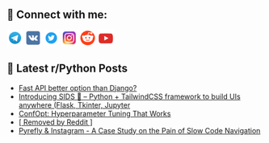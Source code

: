 ## 🔎 Connect with me:
[<img src="https://github.com/bullbesh/bullbesh/blob/main/images/Telegram.png" width="32" height="32" />](https://t.me/bullbesh)
[<img src="https://github.com/bullbesh/bullbesh/blob/main/images/VK.png" width="32" height="32" />](https://vk.com/bullbesh)
[<img src="https://github.com/bullbesh/bullbesh/blob/main/images/Twitter.png" width="32" height="32" />](https://twitter.com/bullbesh1)
[<img src="https://github.com/bullbesh/bullbesh/blob/main/images/Instagram.png" width="32" height="32" />](https://www.instagram.com/bullbesh)
[<img src="https://github.com/bullbesh/bullbesh/blob/main/images/Reddit.png" width="32" height="32" />](https://www.reddit.com/user/bullbesh)
[<img src="https://github.com/bullbesh/bullbesh/blob/main/images/YouTube.png" width="32" height="32" />](https://www.youtube.com/channel/UCtfjRs6uzgq5mfm8S06WTcg)

## 📕 Latest r/Python Posts
<!-- BLOG-POST-LIST:START -->
- [Fast API better option than Django?](https://www.reddit.com/r/Python/comments/1npercr/fast_api_better_option_than_django/)
- [Introducing SIDS 🎉 – Python + TailwindCSS framework to build UIs anywhere &lpar;Flask, Tkinter, Jupyter](https://www.reddit.com/r/Python/comments/1npdhyw/introducing_sids_python_tailwindcss_framework_to/)
- [ConfOpt: Hyperparameter Tuning That Works](https://www.reddit.com/r/Python/comments/1npb0ks/confopt_hyperparameter_tuning_that_works/)
- [[ Removed by Reddit ]](https://www.reddit.com/r/Python/comments/1npb00n/removed_by_reddit/)
- [Pyrefly &amp; Instagram - A Case Study on the Pain of Slow Code Navigation](https://www.reddit.com/r/Python/comments/1np9d42/pyrefly_instagram_a_case_study_on_the_pain_of/)
<!-- BLOG-POST-LIST:END -->
